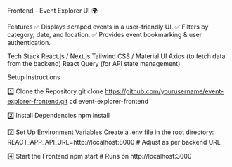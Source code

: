 Frontend - Event Explorer UI 🌍

Features
✅ Displays scraped events in a user-friendly UI.
✅ Filters by category, date, and location.
✅ Provides event bookmarking & user authentication.

Tech Stack
React.js / Next.js
Tailwind CSS / Material UI
Axios (to fetch data from the backend)
React Query (for API state management)

Setup Instructions

1️⃣ Clone the Repository
git clone https://github.com/yourusername/event-explorer-frontend.git
cd event-explorer-frontend

2️⃣ Install Dependencies
npm install

3️⃣ Set Up Environment Variables
Create a .env file in the root directory:
REACT_APP_API_URL=http://localhost:8000  # Adjust as per backend URL

4️⃣ Start the Frontend
npm start  # Runs on http://localhost:3000
